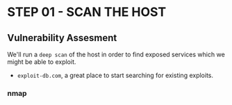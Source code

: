 # STEP 01 - SCAN THE HOST
## Vulnerability Assesment
We'll run a `deep scan` of the host in order to find exposed services which we might be able to exploit.  
- `exploit-db.com`, a great place to start searching for existing exploits.

### nmap
